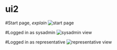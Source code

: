 # ui2

#Start page, *explain*
![start page](https://github.com/2dv612-team-1/ui2/blob/master/Start%20page.png "Login/Register")


#Logged in as sysadmin
![sysadmin view](https://github.com/2dv612-team-1/ui2/blob/master/Sysadmin%20view.png "sysadmin")


#Logged in as representative
![representative view](https://github.com/2dv612-team-1/ui2/blob/master/Representative%20view.png)

